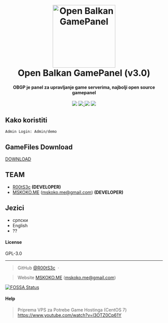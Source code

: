 <h1 align="center">
  <br>
  <a href="https://obgp.github.io"><img src="https://i.imgur.com/unnxAPA.png" alt="Open Balkan GamePanel" width="200"></a>
  <br>
  Open Balkan GamePanel (v3.0)
  <br>
</h1>

<h4 align="center">OBGP je panel za upravljanje game serverima, najbolji open source gamepanel</h4>
<p align="center">
  <a href="#"><img src="https://badges.gitter.im/OrigemWootOW/Lobby.svg"></a>
  <a href="#">
      <img src="https://img.shields.io/badge/SayThanks.io-%E2%98%BC-1EAEDB.svg">
  </a>
<a href="https://app.fossa.com/projects/git%2Bgithub.com%2Fmskoko%2FOpenBalkanGamePanel?ref=badge_shield" alt="FOSSA Status"><img src="https://app.fossa.com/api/projects/git%2Bgithub.com%2Fmskoko%2FOpenBalkanGamePanel.svg?type=shield"/></a>
  <a href="https://www.paypal.me/1microfix">
    <img src="https://img.shields.io/badge/$-donate-ff69b4.svg?maxAge=2592000&amp;style=flat">
  </a>
</p>


## Kako koristiti

```
Admin Login: Admin/demo
```
## GameFiles Download
<a href="https://drive.google.com/drive/folders/1GcSZRJkaZSsqkFAAzE2g9gx2Izm5bVab?usp=sharing">DOWNLOAD</a>

## TEAM

- [R00tS3c](https://github.com/R00tS3c) __(DEVELOPER)__
- [MSKOKO.ME](https://github.com/mskoko) (mskoko.me@gmail.com) __(DEVELOPER)__


## Jezici

- српски
- English
- ??

#### License

GPL-3.0

---

> GitHub [@R00tS3c](https://github.com/R00tS3c) &nbsp;&middot;&nbsp;

> Website [MSKOKO.ME](https://github.com/mskoko) (mskoko.me@gmail.com)



[![FOSSA Status](https://app.fossa.com/api/projects/git%2Bgithub.com%2Fmskoko%2FOpenBalkanGamePanel.svg?type=large)](https://app.fossa.com/projects/git%2Bgithub.com%2Fmskoko%2FOpenBalkanGamePanel?ref=badge_large)

#### Help

> Priprema VPS za Potrebe Game Hostinga (CentOS 7) 
> https://www.youtube.com/watch?v=l3OTZ0Cp61Y